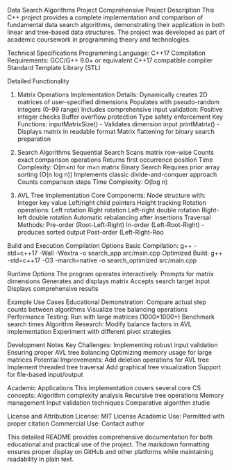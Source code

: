 Data Search Algorithms Project
Comprehensive Project Description
This C++ project provides a complete implementation and comparison of fundamental data search algorithms, demonstrating their application in both linear and tree-based data structures. The project was developed as part of academic coursework in programming theory and technologies.

Technical Specifications
Programming Language: C++17
Compilation Requirements:
GCC/G++ 9.0+ or equivalent C++17 compatible compiler
Standard Template Library (STL)

Detailed Functionality
1. Matrix Operations
Implementation Details:
Dynamically creates 2D matrices of user-specified dimensions
Populates with pseudo-random integers (0-99 range)
Includes comprehensive input validation:
Positive integer checks
Buffer overflow protection
Type safety enforcement
Key Functions:
inputMatrixSize() - Validates dimension input
printMatrix() - Displays matrix in readable format
Matrix flattening for binary search preparation

2. Search Algorithms
Sequential Search
Scans matrix row-wise
Counts exact comparison operations
Returns first occurrence position
Time Complexity: O(m×n) for m×n matrix
Binary Search
Requires prior array sorting (O(n log n))
Implements classic divide-and-conquer approach
Counts comparison steps
Time Complexity: O(log n)

3. AVL Tree Implementation
Core Components:
Node structure with:
Integer key value
Left/right child pointers
Height tracking
Rotation operations:
Left rotation
Right rotation
Left-right double rotation
Right-left double rotation
Automatic rebalancing after insertions
Traversal Methods:
Pre-order (Root-Left-Right)
In-order (Left-Root-Right) - produces sorted output
Post-order (Left-Right-Roo

Build and Execution
Compilation Options
Basic Compilation:
g++ -std=c++17 -Wall -Wextra -o search_app src/main.cpp
Optimized Build:
g++ -std=c++17 -O3 -march=native -o search_optimized src/main.cpp

Runtime Options
The program operates interactively:
Prompts for matrix dimensions
Generates and displays matrix
Accepts search target input
Displays comprehensive results

Example Use Cases
Educational Demonstration:
Compare actual step counts between algorithms
Visualize tree balancing operations
Performance Testing:
Run with large matrices (1000×1000+)
Benchmark search times
Algorithm Research:
Modify balance factors in AVL implementation
Experiment with different pivot strategies

Development Notes
Key Challenges:
Implementing robust input validation
Ensuring proper AVL tree balancing
Optimizing memory usage for large matrices
Potential Improvements:
Add deletion operations for AVL tree
Implement threaded tree traversal
Add graphical tree visualization
Support for file-based input/output

Academic Applications
This implementation covers several core CS concepts:
Algorithm complexity analysis
Recursive tree operations
Memory management
Input validation techniques
Comparative algorithm studie

License and Attribution
License: MIT License
Academic Use: Permitted with proper citation
Commercial Use: Contact author




This detailed README provides comprehensive documentation for both educational and practical use of the project. The markdown formatting ensures proper display on GitHub and other platforms while maintaining readability in plain text.
